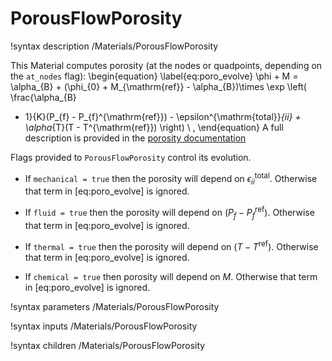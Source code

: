 # PorousFlowPorosity

!syntax description /Materials/PorousFlowPorosity

This Material computes porosity (at the nodes or quadpoints, depending on the `at_nodes` flag):
\begin{equation}
\label{eq:poro_evolve}
\phi + M = \alpha_{B} + (\phi_{0} + M_{\mathrm{ref}} - \alpha_{B})\times \exp \left( \frac{\alpha_{B}
  - 1}{K}(P_{f} - P_{f}^{\mathrm{ref}}) - \epsilon^{\mathrm{total}}_{ii} + \alpha_{T}(T - T^{\mathrm{ref}}) \right) \ ,
\end{equation}
A full description is provided in the [porosity documentation](/porous_flow/porosity.md)

Flags provided to `PorousFlowPorosity` control its evolution.

- If `mechanical = true` then the porosity will depend on $\epsilon^{\mathrm{total}}_{ii}$.
  Otherwise that term in [eq:poro_evolve] is ignored.

- If `fluid = true` then the porosity will depend on $(P_{f} - P_{f}^{\mathrm{ref}})$.  Otherwise
  that term in [eq:poro_evolve] is ignored.

- If `thermal = true` then the porosity will depend on $(T - T^{\mathrm{ref}})$.  Otherwise that term
  in [eq:poro_evolve] is ignored.

- If `chemical = true` then porosity will depend on $M$.  Otherwise that term in
  [eq:poro_evolve] is ignored.

!syntax parameters /Materials/PorousFlowPorosity

!syntax inputs /Materials/PorousFlowPorosity

!syntax children /Materials/PorousFlowPorosity
